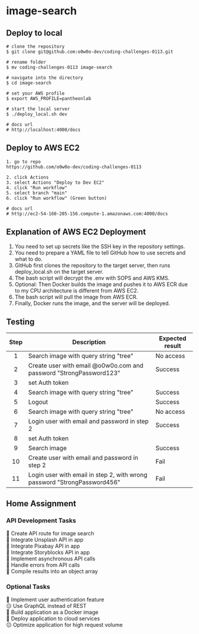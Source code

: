 # image-search

## Deploy to local

```
# clone the repository
$ git clone git@github.com:o0w0o-dev/coding-challenges-0113.git

# rename folder
$ mv coding-challenges-0113 image-search

# navigate into the directory
$ cd image-search

# set your AWS profile
$ export AWS_PROFILE=pantheonlab

# start the local server
$ ./deploy_local.sh dev

# docs url
# http://localhost:4000/docs

```

## Deploy to AWS EC2

```
1. go to repo
https://github.com/o0w0o-dev/coding-challenges-0113

2. click Actions
3. select Actions "Deploy to Dev EC2"
4. click "Run workflow"
5. select branch "main"
6. click "Run workflow" (Green button)

# docs url
# http://ec2-54-160-205-156.compute-1.amazonaws.com:4000/docs

```

## Explanation of AWS EC2 Deployment

1. You need to set up secrets like the SSH key in the repository settings.
2. You need to prepare a YAML file to tell GitHub how to use secrets and what to do.
3. GitHub first clones the repository to the target server, then runs deploy_local.sh on the target server.
4. The bash script will decrypt the .env with SOPS and AWS KMS.
5. Optional: Then Docker builds the image and pushes it to AWS ECR due to my CPU architecture is different from AWS EC2.
6. The bash script will pull the image from AWS ECR.
7. Finally, Docker runs the image, and the server will be deployed.

## Testing

| Step | Description                                                                  | Expected result |
| :--: | ---------------------------------------------------------------------------- | --------------- |
|  1   | Search image with query string "tree"                                        | No access       |
|  2   | Create user with email <username>@o0w0o.com and password "StrongPassword123" | Success         |
|  3   | set Auth token                                                               |                 |
|  4   | Search image with query string "tree"                                        | Success         |
|  5   | Logout                                                                       | Success         |
|  6   | Search image with query string "tree"                                        | No access       |
|  7   | Login user with email and password in step 2                                 | Success         |
|  8   | set Auth token                                                               |                 |
|  9   | Search image                                                                 | Success         |
|  10  | Create user with email and password in step 2                                | Fail            |
|  11  | Login user with email in step 2, with wrong password "StrongPassword456"     | Fail            |

## Home Assignment

### API Development Tasks

🎉 Create API route for image search<br />
🎉 Integrate Unsplash API in app<br />
🎉 Integrate Pixabay API in app<br />
🎉 Integrate Storyblocks API in app<br />
🎉 Implement asynchronous API calls<br />
🎉 Handle errors from API calls<br />
🎉 Compile results into an object array<br />

### Optional Tasks

🎉 Implement user authentication feature<br />
😐 Use GraphQL instead of REST<br />
🎉 Build application as a Docker image<br />
🎉 Deploy application to cloud services<br />
😐 Optimize application for high request volume<br />
